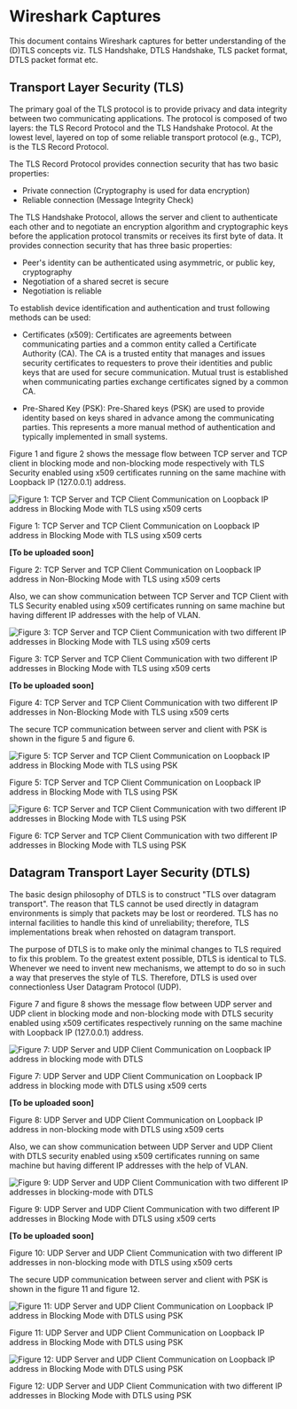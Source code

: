 # Wireshark Captures

This document contains Wireshark captures for better understanding of the (D)TLS concepts viz. TLS Handshake, DTLS Handshake, TLS packet format, DTLS packet format etc.

## Transport Layer Security (TLS)

The primary goal of the TLS protocol is to provide privacy and data integrity between two communicating applications.  The protocol is composed of two layers: the TLS Record Protocol and the TLS Handshake Protocol.  At the lowest level, layered on top of some reliable transport protocol (e.g., TCP), is the TLS Record Protocol.

The TLS Record Protocol provides connection security that has two basic properties:
  * Private connection (Cryptography is used for data encryption)
  * Reliable connection (Message Integrity Check)

The TLS Handshake Protocol, allows the server and client to authenticate each other and to negotiate an encryption algorithm and cryptographic keys before the application protocol transmits or receives its first byte of data. It provides connection security that has three basic properties:
  * Peer's identity can be authenticated using asymmetric, or public key, cryptography
  * Negotiation of a shared secret is secure
  * Negotiation is reliable

To establish device identification and authentication and trust following methods can be used:
  * Certificates (x509): 
	Certificates are agreements between communicating parties and a common entity called a Certificate Authority (CA). The CA is a trusted entity that manages and issues security certificates to requesters to
	prove their identities and public keys that are used for secure communication. Mutual trust is established when communicating parties exchange certificates signed by a common CA.

  * Pre-Shared Key (PSK):
	Pre-Shared keys (PSK) are used to provide identity based on keys shared in advance among the communicating parties. This represents a more manual method of authentication and typically
	implemented in small systems.

Figure 1 and figure 2 shows the message flow between TCP server and TCP client in blocking mode and non-blocking mode respectively with TLS Security enabled using x509 certificates running on the same machine with Loopback IP (127.0.0.1) address.


![Figure 1: TCP Server and TCP Client Communication on Loopback IP address in Blocking Mode with TLS using x509 certs](Images/tls_blocking.png)


Figure 1: TCP Server and TCP Client Communication on Loopback IP address in Blocking Mode with TLS using x509 certs


**[To be uploaded soon]**

Figure 2: TCP Server and TCP Client Communication on Loopback IP address in Non-Blocking Mode with TLS using x509 certs

Also, we can show communication between TCP Server and TCP Client with TLS Security enabled using x509 certificates running on same machine but having different IP addresses with the help of VLAN.


![Figure 3: TCP Server and TCP Client Communication with two different IP addresses in Blocking Mode with TLS using x509 certs](Images/tls_blocking_vlan.png)

Figure 3: TCP Server and TCP Client Communication with two different IP addresses in Blocking Mode with TLS using x509 certs


**[To be uploaded soon]**

Figure 4: TCP Server and TCP Client Communication with two different IP addresses in Non-Blocking Mode with TLS using x509 certs


The secure TCP communication between server and client with PSK is shown in the figure 5 and figure 6.


![Figure 5: TCP Server and TCP Client Communication on Loopback IP address in Blocking Mode with TLS using PSK](Images/tls_psk_blocking.png)

Figure 5: TCP Server and TCP Client Communication on Loopback IP address in Blocking Mode with TLS using PSK


![Figure 6: TCP Server and TCP Client Communication with two different IP addresses in Blocking Mode with TLS using PSK](Images/tls_psk_blocking_vlan.png)

Figure 6: TCP Server and TCP Client Communication with two different IP addresses in Blocking Mode with TLS using PSK


## Datagram Transport Layer Security (DTLS)

The basic design philosophy of DTLS is to construct "TLS over datagram transport".  The reason that TLS cannot be used directly in datagram environments is simply that packets may be lost or reordered. TLS has no internal facilities to handle this kind of unreliability; therefore, TLS implementations break when rehosted on datagram transport.

The purpose of DTLS is to make only the minimal changes to TLS required to fix this problem.  To the greatest extent possible, DTLS is identical to TLS.  Whenever we need to invent new mechanisms, we attempt to do so in such a way that preserves the style of TLS. Therefore, DTLS is used over connectionless User Datagram Protocol (UDP).

Figure 7 and figure 8 shows the message flow between UDP server and UDP client in blocking mode and non-blocking mode with DTLS security enabled using x509 certificates respectively running on the same machine with Loopback IP (127.0.0.1) address.


![Figure 7: UDP Server and UDP Client Communication on Loopback IP address in blocking mode with DTLS](Images/dtls_blocking.png)

Figure 7: UDP Server and UDP Client Communication on Loopback IP address in blocking mode with DTLS using x509 certs



**[To be uploaded soon]**

Figure 8: UDP Server and UDP Client Communication on Loopback IP address in non-blocking mode with DTLS using x509 certs

Also, we can show communication between UDP Server and UDP Client with DTLS security enabled using x509 certificates running on same machine but having different IP addresses with the help of VLAN.



![Figure 9: UDP Server and UDP Client Communication with two different IP addresses in blocking-mode with DTLS](Images/dtls_blocking_vlan.png)

Figure 9: UDP Server and UDP Client Communication with two different IP addresses in Blocking Mode with DTLS using x509 certs



**[To be uploaded soon]**

Figure 10: UDP Server and UDP Client Communication with two different IP addresses in non-blocking mode with DTLS using x509 certs

The secure UDP communication between server and client with PSK is shown in the figure 11 and figure 12.


![Figure 11: UDP Server and UDP Client Communication on Loopback IP address in Blocking Mode with DTLS using PSK](Images/dtls_psk_blocking.png)

Figure 11: UDP Server and UDP Client Communication on Loopback IP address in Blocking Mode with DTLS using PSK


![Figure 12: UDP Server and UDP Client Communication on Loopback IP address in Blocking Mode with DTLS using PSK](Images/dtls_psk_blocking_vlan.png)

Figure 12: UDP Server and UDP Client Communication with two different IP addresses in Blocking Mode with DTLS using PSK
